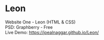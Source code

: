 # Leon
Website One - Leon (HTML &amp; CSS)  
PSD: Graphberry - Free  
Live Demo: https://joealnaggar.github.io/Leon/
